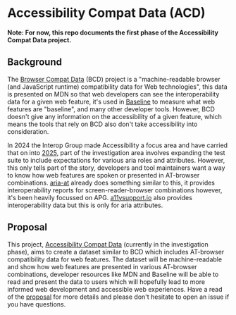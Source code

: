 # Accessibility Compat Data (ACD)

**Note: For now, this repo documents the first phase of the Accessibility Compat Data project.**

## Background
The [Browser Compat Data](https://github.com/mdn/browser-compat-data) (BCD) project is a "machine-readable browser (and JavaScript runtime) compatibility data for Web technologies", this data is presented on MDN so that web developers can see the interoperability data for a given web feature, it's used in [Baseline](https://developer.mozilla.org/en-US/blog/baseline-unified-view-stable-web-features/) to measure what web features are "baseline", and many other developer tools. However, BCD doesn't give any information on the accessibility of a given feature, which means the tools that rely on BCD also don't take accessibility into consideration.

In 2024 the Interop Group made Accessibility a focus area and have carried that on into [2025](https://github.com/web-platform-tests/interop-accessibility/issues/148), part of the investigation area involves expanding the test suite to include expectations for various aria roles and attributes. However, this only tells part of the story, developers and tool maintainers want a way to know how web features are spoken or presented in AT-browser combinations. [aria-at](https://aria-at.w3.org) already does something similar to this, it provides interoperability reports for screen-reader-browser combinations however, it's been heavily focussed on APG. [a11ysupport.io](a11ysupport.io) also provides interoperability data but this is only for aria attributes.

## Proposal
This project, [Accessibility Compat Data](/proposal.md) (currently in the investigation phase), aims to create a dataset similar to BCD which includes AT-browser compatibility data for web features. The dataset will be machine-readable and show how web features are presented in various AT-browser combinations, developer resources like MDN and Baseline will be able to read and present the data to users which will hopefully lead to more informed web development and accessible web experiences. Have a read of the [proposal](/proposal.md) for more details and please don't hesitate to open an issue if you have questions.
